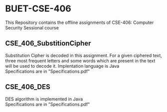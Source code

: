# BUET-CSE-406
This Repository contains the offline assignments of CSE-406: Computer Security Sessional course

## CSE_406_SubstitionCipher
Substitution Cipher is decoded in this assignment. For a given ciphered text, three most frequent letters and some words which are present in the text will be used to decode it. Implentation language is Java  
Specifications are in "Specifications.pdf"


## CSE_406_DES
DES algorithm is implemented in Java    
Specifications are in "Specifications.pdf"

